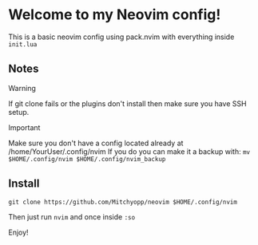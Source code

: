 # Welcome to my Neovim config!

This is a basic neovim config using pack.nvim with everything inside `init.lua`

## Notes

> [!WARNING]
> If git clone fails or the plugins don't install then make sure you have SSH setup.

> [!IMPORTANT]
> Make sure you don't have a config located already at /home/YourUser/.config/nvim
> If you do you can make it a backup with:
```mv $HOME/.config/nvim $HOME/.config/nvim_backup```

## Install
```git clone https://github.com/Mitchyopp/neovim $HOME/.config/nvim```

Then just run `nvim` and once inside `:so`

Enjoy!
